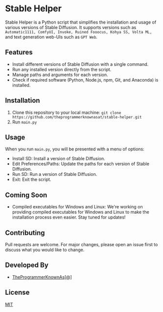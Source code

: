 # Stable Helper

Stable Helper is a Python script that simplifies the installation and usage of various versions of Stable Diffusion. It supports versions such as `Automatic1111, ComfyUI, Invoke, Ruined Fooocus, Kohya SS, Volta ML,` and text generation web-UIs such as `GPT Web`.

## Features

- Install different versions of Stable Diffusion with a single command.
- Run any installed version directly from the script.
- Manage paths and arguments for each version.
- Check if required software (Python, Node.js, npm, Git, and Anaconda) is installed.

## Installation

1. Clone this repository to your local machine: `git clone https://github.com/theprogrammerknownasat/stable-helper.git`
2. Run `main.py`

## Usage

When you run `main.py`, you will be presented with a menu of options:

- Install SD: Install a version of Stable Diffusion.
- Edit Preferences/Paths: Update the paths for each version of Stable Diffusion.
- Run SD: Run a version of Stable Diffusion.
- Exit: Exit the script.

## Coming Soon

- Compiled executables for Windows and Linux: We're working on providing compiled executables for Windows and Linux to make the installation process even easier. Stay tuned for updates!

## Contributing

Pull requests are welcome. For major changes, please open an issue first to discuss what you would like to change.

## Developed By

- [TheProgrammerKnownAs[@]](https://github.com/theprogrammerknownasat)

## License

[MIT](https://choosealicense.com/licenses/mit/)